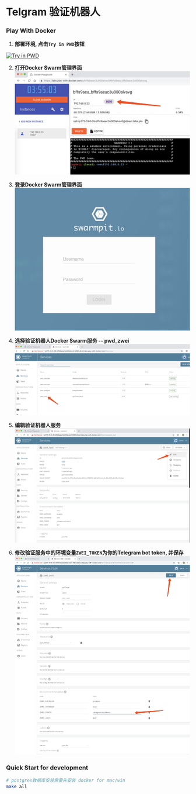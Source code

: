 # Telgram 验证机器人


### Play With Docker

1. **部署环境, 点击`Try in PWD`按钮**

[![Try in PWD](https://github.com/play-with-docker/stacks/raw/master/assets/images/button.png)](https://labs.play-with-docker.com/?stack=https://raw.githubusercontent.com/llitfkitfk/zwei/master/stack.yml)

2. **打开Docker Swarm管理界面**
![](images/open.jpg)
    
3. **登录Docker Swarm管理界面**
![](images/login.jpg)

4. **选择验证机器人Docker Swarm服务 -- pwd_zwei**
![](images/select.jpg)

5. **编辑验证机器人服务**
![](images/edit.jpg)

6. **修改验证服务中的环境变量`ZWEI_TOKEN`为你的Telegram bot token, 并保存**
![](images/modify.jpg)



### Quick Start for development

```bash
# postgres数据库安装需要先安装 docker for mac/win
make all 
```
